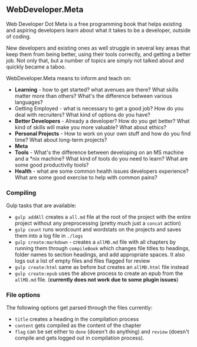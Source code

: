 ## WebDeveloper.Meta

Web Developer Dot Meta is a free programming book that helps existing and aspiring developers learn about what it takes to be a developer, outside of coding.

New developers and existing ones as well struggle in several key areas that keep them from being better, using their tools correctly, and getting a better job. Not only that, but a number of topics are simply not talked about and quickly became a taboo.

WebDeveloper.Meta means to inform and teach on:

- **Learning** - how to get started? what avenues are there? What skills matter more than others? What's the difference between various languages?
- Getting Employed - what is necessary to get a good job? How do you deal with recruiters? What kind of options do you have?
- **Better Developers** - Already a developer? How do you get better? What kind of skills will make you more valuable? What about ethics?
- **Personal Projects** - How to work on your own stuff and how do you find time? What about long-term projects?
- **Meta**
- **Tools** - What's the difference between developing on an MS machine and a \*nix machine? What kind of tools do you need to learn? What are some good productivity tools?
- **Health** - what are some common health issues developers experience? What are some good exercise to help with common pains?

### Compiling

Gulp tasks that are available:

- `gulp addAll` creates a `all.md` file at the root of the project with the entire project without any preprocessing (pretty much just a `concat` action)
- `gulp count` runs wordcount and wordstats on the projects and saves them into a log file in `./logs`
- `gulp create:markdown` - creates a `allMD.md` file with all chapters by running them through `compileBook` which changes file titles to headings, folder names to section headings, and add appropriate spaces. It also logs out a list of empty files and files flagged for review
- `gulp create:html` same as before but creates an `allMD.html` file instead
- `gulp create:epub` uses the above process to create an epub from the `allMD.md` file. (**currently does not work due to some plugin issues**)

### File options

The following options get parsed through the files currently:

- `title` creates a heading in the compilation process
- `content` gets compiled as the content of the chapter
- `flag` can be set either to `done` (doesn't do anything) and `review` (doesn't compile and gets logged out in compilation process).


